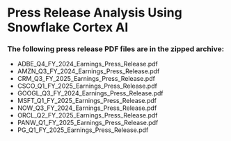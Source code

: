 # Press Release Analysis Using Snowflake Cortex AI
### The following press release PDF files are in the zipped archive:
- ADBE_Q4_FY_2024_Earnings_Press_Release.pdf
- AMZN_Q3_FY_2024_Earnings_Press_Release.pdf
- CRM_Q3_FY_2025_Earnings_Press_Release.pdf
- CSCO_Q1_FY_2025_Earnings_Press_Release.pdf
- GOOGL_Q3_FY_2024_Earnings_Press_Release.pdf
- MSFT_Q1_FY_2025_Earnings_Press_Release.pdf
- NOW_Q3_FY_2024_Earnings_Press_Release.pdf
- ORCL_Q2_FY_2025_Earnings_Press_Release.pdf
- PANW_Q1_FY_2025_Earnings_Press_Release.pdf
- PG_Q1_FY_2025_Earnings_Press_Release.pdf

